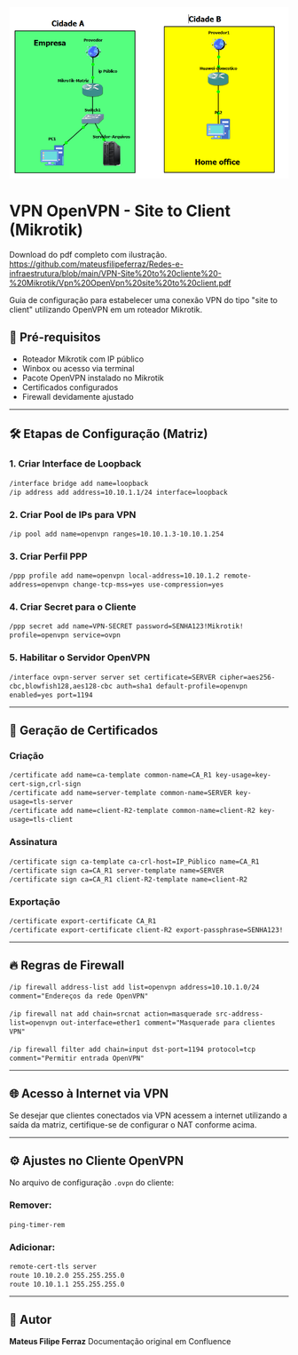 ![Minha imagem](https://github.com/mateusfilipeferraz/Redes-e-infraestrutura/blob/main/VPN-Site%20to%20cliente%20-%20Mikrotik/Screenshot_1.png)

# VPN OpenVPN - Site to Client (Mikrotik)
Download do pdf completo com ilustração. https://github.com/mateusfilipeferraz/Redes-e-infraestrutura/blob/main/VPN-Site%20to%20cliente%20-%20Mikrotik/Vpn%20OpenVpn%20site%20to%20client.pdf

Guia de configuração para estabelecer uma conexão VPN do tipo "site to client" utilizando OpenVPN em um roteador Mikrotik.

## 📌 Pré-requisitos

- Roteador Mikrotik com IP público
- Winbox ou acesso via terminal
- Pacote OpenVPN instalado no Mikrotik
- Certificados configurados
- Firewall devidamente ajustado

---

## 🛠️ Etapas de Configuração (Matriz)

### 1. Criar Interface de Loopback
```shell
/interface bridge add name=loopback
/ip address add address=10.10.1.1/24 interface=loopback
````

### 2. Criar Pool de IPs para VPN

```shell
/ip pool add name=openvpn ranges=10.10.1.3-10.10.1.254
```

### 3. Criar Perfil PPP

```shell
/ppp profile add name=openvpn local-address=10.10.1.2 remote-address=openvpn change-tcp-mss=yes use-compression=yes
```

### 4. Criar Secret para o Cliente

```shell
/ppp secret add name=VPN-SECRET password=SENHA123!Mikrotik! profile=openvpn service=ovpn
```

### 5. Habilitar o Servidor OpenVPN

```shell
/interface ovpn-server server set certificate=SERVER cipher=aes256-cbc,blowfish128,aes128-cbc auth=sha1 default-profile=openvpn enabled=yes port=1194
```

---

## 🔐 Geração de Certificados

### Criação

```shell
/certificate add name=ca-template common-name=CA_R1 key-usage=key-cert-sign,crl-sign
/certificate add name=server-template common-name=SERVER key-usage=tls-server
/certificate add name=client-R2-template common-name=client-R2 key-usage=tls-client
```

### Assinatura

```shell
/certificate sign ca-template ca-crl-host=IP_Público name=CA_R1
/certificate sign ca=CA_R1 server-template name=SERVER
/certificate sign ca=CA_R1 client-R2-template name=client-R2
```

### Exportação

```shell
/certificate export-certificate CA_R1
/certificate export-certificate client-R2 export-passphrase=SENHA123!
```

---

## 🔥 Regras de Firewall

```shell
/ip firewall address-list add list=openvpn address=10.10.1.0/24 comment="Endereços da rede OpenVPN"

/ip firewall nat add chain=srcnat action=masquerade src-address-list=openvpn out-interface=ether1 comment="Masquerade para clientes VPN"

/ip firewall filter add chain=input dst-port=1194 protocol=tcp comment="Permitir entrada OpenVPN"
```

---

## 🌐 Acesso à Internet via VPN

Se desejar que clientes conectados via VPN acessem a internet utilizando a saída da matriz, certifique-se de configurar o NAT conforme acima.

---

## ⚙️ Ajustes no Cliente OpenVPN

No arquivo de configuração `.ovpn` do cliente:

### Remover:

```
ping-timer-rem
```

### Adicionar:

```shell
remote-cert-tls server
route 10.10.2.0 255.255.255.0
route 10.10.1.1 255.255.255.0
```

---

## 👤 Autor

**Mateus Filipe Ferraz**
Documentação original em Confluence

```


